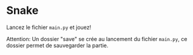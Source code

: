 # Snake

Lancez le fichier ``main.py`` et jouez!

Attention: Un dossier "save" se crée au lancement du fichier ``main.py``, ce dossier permet de sauvegarder la partie.